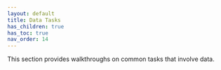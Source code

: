 ```yaml
---
layout: default
title: Data Tasks
has_children: true
has_toc: true
nav_order: 14
---
```


This section provides walkthroughs on common tasks that involve data.
